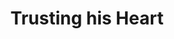 ---
layout: book-summary
title: Trusting his Heart
image: trusting-his-heart.png
altText: trusting his heart
AMSUSA: 
AMSAU:
AMSUK:
AMSCA:
---